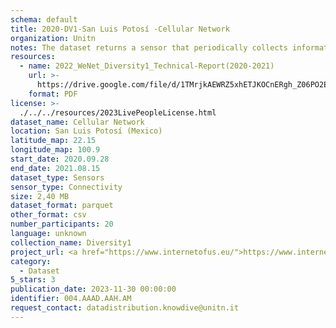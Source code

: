 ```yaml
---
schema: default
title: 2020-DV1-San Luis Potosí -Cellular Network
organization: Unitn
notes: The dataset returns a sensor that periodically collects information about the cellular networks (name, id, type) the smartphone is connected to. It is part of Wenet Diversity 1 data collection, which contains data about the everyday life activities of students coming from 8 different universities located in China, Denmark, India, Italy, Mexico, Mongolia, Paraguay and UK. The data were collected via questionnaires, data coming from 27 smartphone sensors associated to thousand self-reported annotations over a period of 4 weeks.
resources:
  - name: 2022_WeNet_Diversity1_Technical-Report(2020-2021)
    url: >-
      https://drive.google.com/file/d/1TMrjkAEWRZ5xhETJKOCnERgh_Z06PO2E/view?usp=drive_link
    format: PDF
license: >-
  ./../../resources/2023LivePeopleLicense.html
dataset_name: Cellular Network
location: San Luis Potosí (Mexico)
latitude_map: 22.15
longitude_map: 100.9
start_date: 2020.09.28
end_date: 2021.08.15
dataset_type: Sensors
sensor_type: Connectivity
size: 2,40 MB
dataset_format: parquet
other_format: csv
number_participants: 20
language: unknown
collection_name: Diversity1
project_url: <a href="https://www.internetofus.eu/">https://www.internetofus.eu/</a>
category:
  - Dataset
5_stars: 3
publication_date: 2023-11-30 00:00:00
identifier: 004.AAAD.AAH.AM
request_contact: datadistribution.knowdive@unitn.it
---
```

